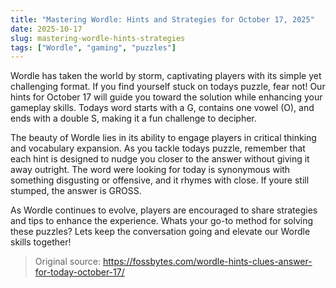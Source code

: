 ```yaml
---
title: "Mastering Wordle: Hints and Strategies for October 17, 2025"
date: 2025-10-17
slug: mastering-wordle-hints-strategies
tags: ["Wordle", "gaming", "puzzles"]
---
```


Wordle has taken the world by storm, captivating players with its simple yet challenging format. If you find yourself stuck on todays puzzle, fear not! Our hints for October 17 will guide you toward the solution while enhancing your gameplay skills. Todays word starts with a G, contains one vowel (O), and ends with a double S, making it a fun challenge to decipher.

The beauty of Wordle lies in its ability to engage players in critical thinking and vocabulary expansion. As you tackle todays puzzle, remember that each hint is designed to nudge you closer to the answer without giving it away outright. The word were looking for today is synonymous with something disgusting or offensive, and it rhymes with close. If youre still stumped, the answer is GROSS.

As Wordle continues to evolve, players are encouraged to share strategies and tips to enhance the experience. Whats your go-to method for solving these puzzles? Lets keep the conversation going and elevate our Wordle skills together!
> Original source: https://fossbytes.com/wordle-hints-clues-answer-for-today-october-17/
